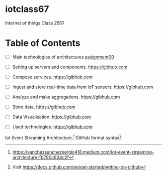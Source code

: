 # iotclass67
Internet of things Class 2567

# Table of Contents

- [ ] Main technologies of architectures [assignment00](/assignmehttps://github.com/SiriwatHuntra/iotclass67/tree/main/assignment00nt00)
- [ ] Setting up servers and components. https://gibhub.com
- [ ] Compose services. https://gibhub.com
- [ ] Ingest and store real-time data from IoT sensors. https://gibhub.com
- [ ] Analyze and make aggregations. https://gibhub.com
- [ ] Store data. https://gibhub.com
- [ ] Data Visualization.  https://gibhub.com
- [ ] Used technologies. https://gibhub.com


Iot Event Streaming Architecture.[^1]
GitHub format syntax[^2].

[^1]: https://sanchezsanchezsergio418.medium.com/iot-event-streaming-architecture-fb790c634c2f
[^2]: Visit https://docs.github.com/en/get-started/writing-on-github
